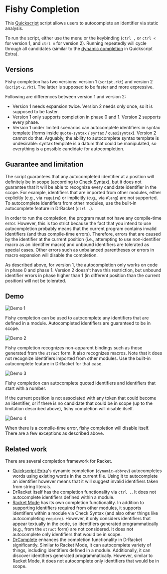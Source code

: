 # Fishy Completion

This [Quickscript](https://docs.racket-lang.org/quickscript/) script allows users to autocomplete
an identifier via static analysis. 

To run the script, either use the menu or the keybinding (`ctrl ,` or `ctrl <` for version 1, and `ctrl m` for version 2). Running repeatedly will cycle through all candidates (similar to the [dynamic completion](https://github.com/Metaxal/quickscript-extra/blob/master/scripts/dynamic-abbrev.rkt) in Quickscript Extra).

## Versions

Fishy completion has two versions: version 1 (`script.rkt`) and version 2 (`script-2.rkt`). The latter is supposed to be faster and more expressive.

Following are differences between version 1 and version 2:

- Version 1 needs expansion twice. Version 2 needs only once, so it is supposed to be faster.
- Version 1 only supports completion in phase 0 and 1. Version 2 supports every phase.
- Version 1 under limited scenarios can autocomplete identifiers in syntax template (forms inside `quote-syntax` / `syntax` / `quasisyntax`). Version 2 cannot do that. Arguably, the ability to autocomplete syntax template is undesirable: syntax template is a datum that could be manipulated, so everything is a possible candidate for autocompletion.

## Guarantee and limitation

The script guarantees that any autocompleted identifier at a position will definitely be in scope (according to [Check Syntax](https://docs.racket-lang.org/tools/Check_Syntax.html)), but it does not guarantee that it will be able to recognize every candidate identifier in the scope. For example, identifiers that are imported from other modules, either explicitly (e.g., via `require`) or implicitly (e.g., via `#lang`) are not supported. To autocomplete identifiers from other modules, use the built-in autocomplete feature in DrRacket (`ctrl .`).

In order to run the completion, the program must not have any compile-time error. However, this is too strict because the fact that you intend to use autocompletion probably means that the current program contains invalid identifiers (and thus compile-time errors). Therefore, errors that are caused by the identifier at the current position (i.e., attempting to use non-identifier macro as an identifier macro) and unbound identifiers are tolerated as special cases. Other errors such as unbalanced parentheses or errors in macro expansion will disable the completion.

As described above, for version 1, the autocompletion only works on code in phase 0 and phase 1. Version 2 doesn't have this restriction, but unbound identifier errors in phase higher than 1 (in different position than the current position) will not be tolerated.

## Demo

![Demo 1](./demo/demo-fishy-1.gif "Demo 1")

Fishy completion can be used to autocomplete any identifiers that are defined in a module.
Autocompleted identifiers are guaranteed to be in scope.

![Demo 2](./demo/demo-fishy-2.gif "Demo 2")

Fishy completion recognizes non-apparent bindings such as those generated from the `struct` form. It also recognizes macros. Note that it does not recognize identifiers imported from other modules. Use the built-in autocomplete feature in DrRacket for that case.

![Demo 3](./demo/demo-fishy-3.gif "Demo 3")

Fishy completion can autocomplete quoted identifiers and identifiers that start with a number.

If the current position is not associated with any token that could become an identifier, or if there is no candidate that could be in scope (up to the limitation described above), fishy completion will disable itself. 

![Demo 4](./demo/demo-fishy-4.gif "Demo 4")

When there is a compile-time error, fishy completion will disable itself. There are a few exceptions as described above.

## Related work

There are several completion framework for Racket. 

- [Quickscript Extra](https://github.com/Metaxal/quickscript-extra/blob/master/README.md)'s dynamic completion (`dynamic-abbrev`) autocompletes words using existing words in the current file. Using it to autocomplete an identifier however means that it will suggest invalid identifiers taken from string literals.
- DrRacket itself has the completion functionality via `ctrl .`. It does not autocomplete identifiers defined within a module.
- [Racket Mode](https://www.racket-mode.com/) has its own completion functionality. In addition to supporting identifiers required from other modules, it supports identifiers within a module via Check Syntax (and also other things like autocompleting `require`). However, it only considers identifiers that appear textually in the code, so identifiers generated programmatically (e.g., from the `struct` form) are not considered. It does not autocomplete only identifiers that would be in scope.
- [DrComplete](https://github.com/yjqww6/drcomplete) enhances the completion functionality in DrRacket significantly. Similar to Racket Mode, it can autocomplete variety of things, including identifiers defined in a module. Additionally, it can discover identifiers generated programmatically. However, similar to Racket Mode, it does not autocomplete only identifiers that would be in scope.
